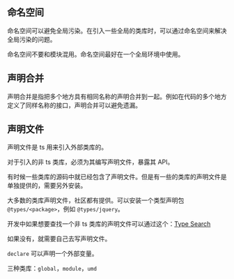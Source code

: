 ## 命名空间

命名空间可以避免全局污染。在引入一些全局的类库时，可以通过命名空间来解决全局污染的问题。

命名空间不要和模块混用。命名空间最好在一个全局环境中使用。


## 声明合并

声明合并是指把多个地方具有相同名称的声明合并到一起。例如在代码的多个地方定义了同样名称的接口，声明合并可以避免遗漏。

## 声明文件

声明文件是 ts 用来引入外部类库的。

对于引入的非 ts 类库，必须为其编写声明文件，暴露其 API。

有时候一些类库的源码中就已经包含了声明文件。但是有一些的类库的声明文件是单独提供的，需要另外安装。

大多数的类库声明文件，社区都有提供。可以安装一个类型声明包 `@types/<package>`，例如 `@types/jquery`。

开发中如果想要查找一个非 ts 类库的声明文件可以通过这个：[Type Search](https://www.typescriptlang.org/dt/search?search=)

如果没有，就需要自己去写声明文件。

`declare` 可以声明一个外部变量。

三种类库：`global`，`module`，`umd`